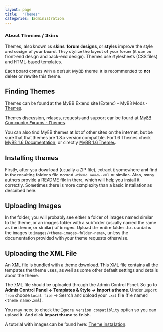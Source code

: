 ```yaml
---
layout: page
title:  "Themes"
categories: [administration]
---
```


### About Themes / Skins

Themes, also known as **skins**, **forum designs**, or **styles**  improve the style and design of your board. They stylize the layout of your forum (it can be front-end design and back-end design). Themes use stylesheets (CSS files) and HTML-based templates.

Each board comes with a default MyBB theme. It is recommended to **not** delete or rewrite this theme.

## Finding Themes

Themes can be found at the MyBB Extend site (Extend) - [MyBB Mods - Themes](http://community.mybb.com/mods.php?action=browse&category=themes).

Themes discussion, relases, requests and support can be found at [MyBB Community Forums - Themes](http://community.mybb.com/forum-103.html).

You can also find MyBB themes at lot of other sites on the internet, but be sure that that themes are 1.8.x version compatible.
For 1.6 Themes check [MyBB 1.6 Documentation](http://docs.mybb.com/1.6/), or directly [MyBB 1.6 Themes](http://docs.mybb.com/1.6/Admin-CP-Themes/).

## Installing themes

Firstly, after you download (usually a ZIP file), extract it somewhere and find in the resulting folder a file named  `<theme name>.xml` or similar..
Also, many authors provide a README file in there, which will help you install it correctly. Sometimes there is more complexity than a basic installation as described here.

## Uploading Images

In the folder, you will probably see either a folder of images named similar to the theme, or an images folder with a subfolder (usually named the same as the theme, or similar) of images. Upload the entire folder that contains the images to `images/<theme-images-folder-name>`, unless the documentation provided with your theme requests otherwise.

## Uploading the XML File

An XML file is bundled with a theme download. This XML file contains all the templates the theme uses, as well as some other default settings and details about the theme.

The XML file should be uploaded through the Admin Control Panel. So go to **Admin Control Panel -> Templates & Style -> Import a theme**.
Under `Import from` choose `Local file` -> Search and upload your `.xml` file (file named `<theme name>.xml`).

You may need to check the `Ignore version compatiblity` option so you can upload it. And click **Import theme** to finish.

A tutorial with images can be found here: [Theme installation](http://community.mybb.com/thread-163256.html).
